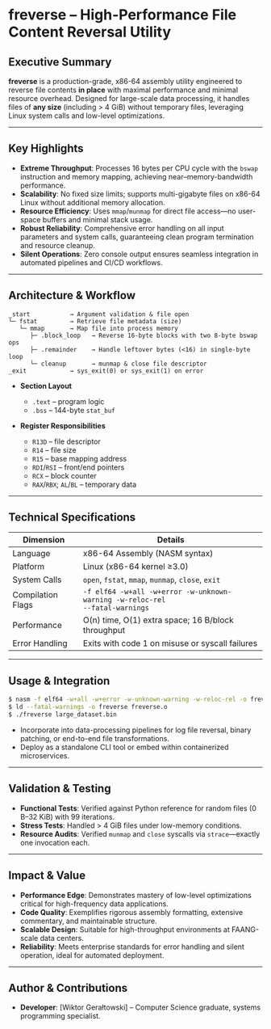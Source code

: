 # freverse – High-Performance File Content Reversal Utility

## Executive Summary  
**freverse** is a production-grade, x86-64 assembly utility engineered to reverse file contents **in place** with maximal performance and minimal resource overhead. Designed for large-scale data processing, it handles files of **any size** (including > 4 GiB) without temporary files, leveraging Linux system calls and low-level optimizations.

---

## Key Highlights  

- **Extreme Throughput**: Processes 16 bytes per CPU cycle with the `bswap` instruction and memory mapping, achieving near–memory-bandwidth performance.  
- **Scalability**: No fixed size limits; supports multi-gigabyte files on x86-64 Linux without additional memory allocation.  
- **Resource Efficiency**: Uses `mmap`/`munmap` for direct file access—no user-space buffers and minimal stack usage.  
- **Robust Reliability**: Comprehensive error handling on all input parameters and system calls, guaranteeing clean program termination and resource cleanup.  
- **Silent Operations**: Zero console output ensures seamless integration in automated pipelines and CI/CD workflows.

---

## Architecture & Workflow  
```text
_start           → Argument validation & file open
└─ fstat         → Retrieve file metadata (size)
   └─ mmap       → Map file into process memory
      ├─ .block_loop   → Reverse 16-byte blocks with two 8-byte bswap ops
      ├─ .remainder    → Handle leftover bytes (<16) in single-byte loop
      └─ cleanup       → munmap & close file descriptor
_exit            → sys_exit(0) or sys_exit(1) on error
```

- **Section Layout**  
  - `.text` – program logic  
  - `.bss` – 144-byte `stat_buf`  

- **Register Responsibilities**  
  - `R13D` – file descriptor  
  - `R14` – file size  
  - `R15` – base mapping address  
  - `RDI`/`RSI` – front/end pointers  
  - `RCX` – block counter  
  - `RAX`/`RBX`; `AL`/`BL` – temporary data  

---

## Technical Specifications  

| Dimension               | Details                                                  |
|-------------------------|----------------------------------------------------------|
| Language                | x86-64 Assembly (NASM syntax)                            |
| Platform                | Linux (x86-64 kernel ≥3.0)                               |
| System Calls            | `open`, `fstat`, `mmap`, `munmap`, `close`, `exit`       |
| Compilation Flags       | `-f elf64 -w+all -w+error -w-unknown-warning -w-reloc-rel` <br>`--fatal-warnings` |
| Performance             | O(n) time, O(1) extra space; 16 B/block throughput       |
| Error Handling          | Exits with code 1 on misuse or syscall failures          |

---

## Usage & Integration  
```bash
$ nasm -f elf64 -w+all -w+error -w-unknown-warning -w-reloc-rel -o freverse.o freverse.asm
$ ld --fatal-warnings -o freverse freverse.o
$ ./freverse large_dataset.bin
```

- Incorporate into data-processing pipelines for log file reversal, binary patching, or end-to-end file transformations.  
- Deploy as a standalone CLI tool or embed within containerized microservices.

---

## Validation & Testing  

- **Functional Tests**: Verified against Python reference for random files (0 B–32 KiB) with 99 iterations.  
- **Stress Tests**: Handled > 4 GiB files under low-memory conditions.  
- **Resource Audits**: Verified `munmap` and `close` syscalls via `strace`—exactly one invocation each.

---

## Impact & Value  

- **Performance Edge**: Demonstrates mastery of low-level optimizations critical for high-frequency data applications.  
- **Code Quality**: Exemplifies rigorous assembly formatting, extensive commentary, and maintainable structure.  
- **Scalable Design**: Suitable for high-throughput environments at FAANG-scale data centers.  
- **Reliability**: Meets enterprise standards for error handling and silent operation, ideal for automated deployment.

---

## Author & Contributions  

- **Developer**: [Wiktor Gerałtowski] – Computer Science graduate, systems programming specialist.  
